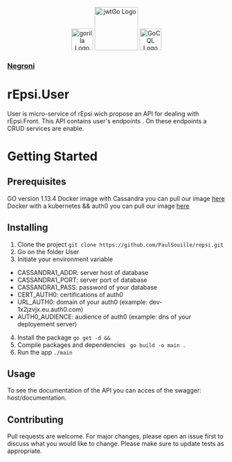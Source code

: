 <p align="center">
  <a href="https://www.gorillatoolkit.org/pkg/mux" target="blank"><img src="https://miro.medium.com/max/400/1*5QBUnkCjT_m0amIHeweqGg.png" width="50" alt="gorilla Logo" /></a>
 <a href="https://godoc.org/github.com/dgrijalva/jwt-go" target="blank"><img src="https://cdn.ednsquare.com/s/*/a5f181f3-bb0e-4a25-8847-f973a266bd90.png" width="100" alt="jwtGo Logo" /></a>
 <a href="https://godoc.org/github.com/gocql/gocql" target="blank"><img src="https://gocql.github.io/gocql.png" width="50" alt="GoCQL Logo" /></a> 
 <a href="https://godoc.org/github.com/codegangsta/negroni" target="blank"><h3>Negroni</h3></a>

</p>


# rEpsi.User
User is micro-service of rEpsi wich propose an API for dealing with rEpsi.Front.
This API contains  user's endpoints .
On these endpoints a CRUD services are enable. 
# Getting Started

## Prerequisites
 GO version 1.13.4
 Docker image with Cassandra you can pull our image [here](http://link)
 Docker with a kubernetes && auth0  you can pull our image [here]()
## Installing

1. Clone the project
```git clone https://github.com/PaulSouille/repsi.git```
2. Go on the folder User
3. Initiate your environment variable 
* CASSANDRA1_ADDR: server host of database
* CASSANDRA1_PORT: server port of database 
* CASSANDRA1_PASS: password of your database
* CERT_AUTH0: certifications of auth0
* URL_AUTH0: domain of your auth0 (example: dev-1x2jzvjx.eu.auth0.com)
* AUTH0_AUDIENCE: audience of auth0 (example: dns of your deployement server)
4. Install the package
```go get -d && ```
5. Compile packages and dependencies
``` go build -o main .```
6. Run the app
```./main```



## Usage
To see the documentation of the API you can acces of the swagger:  host/documentation.


## Contributing
Pull requests are welcome. For major changes, please open an issue first to discuss what you would like to change.
Please make sure to update tests as appropriate.
 
